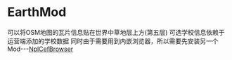# EarthMod
可以将OSM地图的瓦片信息贴在世界中草地层上方(第五层)
可选学校信息依赖于运营端添加的学校数据
同时由于需要用到内嵌浏览器，所以需要先安装另一个Mod---[NplCefBrowser](http://wikicraft.cn/wiki/mod/packages/packages_install#/npl?id=8)


